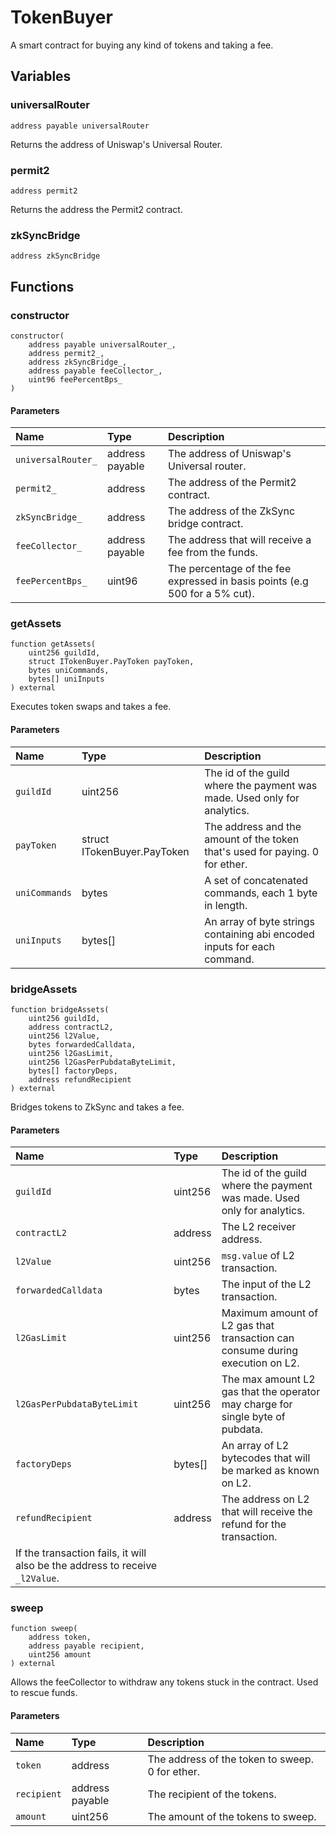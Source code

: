 # TokenBuyer

A smart contract for buying any kind of tokens and taking a fee.

## Variables

### universalRouter

```solidity
address payable universalRouter
```

Returns the address of Uniswap's Universal Router.

### permit2

```solidity
address permit2
```

Returns the address the Permit2 contract.

### zkSyncBridge

```solidity
address zkSyncBridge
```

## Functions

### constructor

```solidity
constructor(
    address payable universalRouter_,
    address permit2_,
    address zkSyncBridge_,
    address payable feeCollector_,
    uint96 feePercentBps_
) 
```

#### Parameters

| Name | Type | Description |
| :--- | :--- | :---------- |
| `universalRouter_` | address payable | The address of Uniswap's Universal router. |
| `permit2_` | address | The address of the Permit2 contract. |
| `zkSyncBridge_` | address | The address of the ZkSync bridge contract. |
| `feeCollector_` | address payable | The address that will receive a fee from the funds. |
| `feePercentBps_` | uint96 | The percentage of the fee expressed in basis points (e.g 500 for a 5% cut). |

### getAssets

```solidity
function getAssets(
    uint256 guildId,
    struct ITokenBuyer.PayToken payToken,
    bytes uniCommands,
    bytes[] uniInputs
) external
```

Executes token swaps and takes a fee.

#### Parameters

| Name | Type | Description |
| :--- | :--- | :---------- |
| `guildId` | uint256 | The id of the guild where the payment was made. Used only for analytics. |
| `payToken` | struct ITokenBuyer.PayToken | The address and the amount of the token that's used for paying. 0 for ether. |
| `uniCommands` | bytes | A set of concatenated commands, each 1 byte in length. |
| `uniInputs` | bytes[] | An array of byte strings containing abi encoded inputs for each command. |

### bridgeAssets

```solidity
function bridgeAssets(
    uint256 guildId,
    address contractL2,
    uint256 l2Value,
    bytes forwardedCalldata,
    uint256 l2GasLimit,
    uint256 l2GasPerPubdataByteLimit,
    bytes[] factoryDeps,
    address refundRecipient
) external
```

Bridges tokens to ZkSync and takes a fee.

#### Parameters

| Name | Type | Description |
| :--- | :--- | :---------- |
| `guildId` | uint256 | The id of the guild where the payment was made. Used only for analytics. |
| `contractL2` | address | The L2 receiver address. |
| `l2Value` | uint256 | `msg.value` of L2 transaction. |
| `forwardedCalldata` | bytes | The input of the L2 transaction. |
| `l2GasLimit` | uint256 | Maximum amount of L2 gas that transaction can consume during execution on L2. |
| `l2GasPerPubdataByteLimit` | uint256 | The max amount L2 gas that the operator may charge for single byte of pubdata. |
| `factoryDeps` | bytes[] | An array of L2 bytecodes that will be marked as known on L2. |
| `refundRecipient` | address | The address on L2 that will receive the refund for the transaction.
If the transaction fails, it will also be the address to receive `_l2Value`. |

### sweep

```solidity
function sweep(
    address token,
    address payable recipient,
    uint256 amount
) external
```

Allows the feeCollector to withdraw any tokens stuck in the contract. Used to rescue funds.

#### Parameters

| Name | Type | Description |
| :--- | :--- | :---------- |
| `token` | address | The address of the token to sweep. 0 for ether. |
| `recipient` | address payable | The recipient of the tokens. |
| `amount` | uint256 | The amount of the tokens to sweep. |

